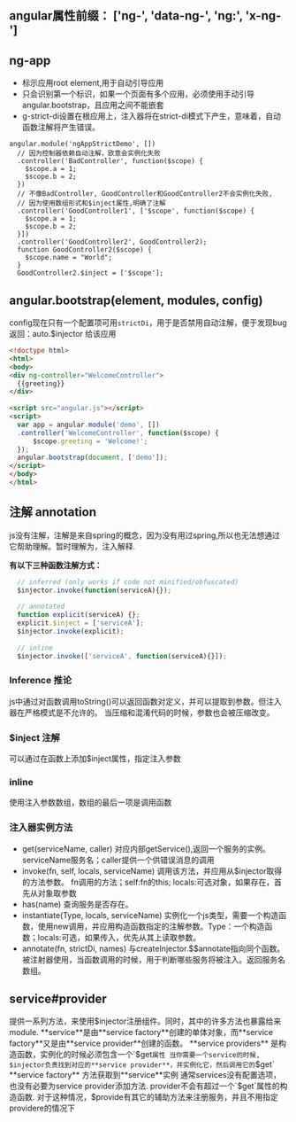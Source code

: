 
## angular属性前缀： ['ng-', 'data-ng-', 'ng:', 'x-ng-']

## ng-app
* 标示应用root element,用于自动引导应用
* 只会识别第一个标识，如果一个页面有多个应用，必须使用手动引导 angular.bootstrap，且应用之间不能嵌套
* g-strict-di设置在根应用上，注入器将在strict-di模式下产生，意味着，自动函数注解将产生错误。
```
angular.module('ngAppStrictDemo', [])                                                            
  // 因为控制器依赖自动注解，欧意会实例化失败                                                        
  .controller('BadController', function($scope) {                                                
    $scope.a = 1;                                                                                
    $scope.b = 2;                                                                                
  })                                                                                             
  // 不像BadController, GoodController和GoodController2不会实例化失败, 
  // 因为使用数组形式和$inject属性,明确了注解 
  .controller('GoodController1', ['$scope', function($scope) {                                   
    $scope.a = 1;                                                                                
    $scope.b = 2;                                                                                
  }])                                                                                            
  .controller('GoodController2', GoodController2);                                               
  function GoodController2($scope) {                                                             
    $scope.name = "World";                                                                       
  }                                                                                              
  GoodController2.$inject = ['$scope'];                                                          
```

## angular.bootstrap(element, modules, config)

config现在只有一个配置项可用`strictDi`，用于是否禁用自动注解，便于发现bug
返回：auto.$injector 给该应用

```html                                                       
<!doctype html>                                               
<html>                                                        
<body>                                                        
<div ng-controller="WelcomeController">                       
  {{greeting}}                                                
</div>                                                        
                                                              
<script src="angular.js"></script>                            
<script>                                                      
  var app = angular.module('demo', [])                        
  .controller('WelcomeController', function($scope) {         
      $scope.greeting = 'Welcome!';                           
  });                                                         
  angular.bootstrap(document, ['demo']);                      
</script>                                                     
</body>                                                       
</html>                                                       
```                   
                                        
## 注解 annotation     
js没有注解，注解是来自spring的概念，因为没有用过spring,所以也无法想通过它帮助理解。暂时理解为，注入解释.

**有以下三种函数注解方式：**

```js                                                     
  // inferred (only works if code not minified/obfuscated)
  $injector.invoke(function(serviceA){});                 
                                                          
  // annotated                                            
  function explicit(serviceA) {};                         
  explicit.$inject = ['serviceA'];                        
  $injector.invoke(explicit);                             
                                                          
  // inline                                               
  $injector.invoke(['serviceA', function(serviceA){}]);   
```                                                       

### Inference 推论
js中通过对函数调用toString()可以返回函数对定义，并可以提取到参数。但注入器在严格模式是不允许的。
  当压缩和混淆代码的时候，参数也会被压缩改变。

### $inject 注解
可以通过在函数上添加$inject属性，指定注入参数          

### inline
使用注入参数数组，数组的最后一项是调用函数 

### 注入器实例方法
* get(serviceName, caller) 对应内部getService(),返回一个服务的实例。serviceName服务名；caller提供一个供错误消息的调用
* invoke(fn, self, locals, serviceName) 调用该方法，并应用从$injector取得的方法参数。 fn调用的方法；self:fn的this; locals:可选对象，如果存在，首先从对象取参数
* has(name) 查询服务是否存在。
* instantiate(Type, locals, serviceName) 实例化一个js类型，需要一个构造函数，使用new调用，并应用构造函数指定的注解参数。Type：一个构造函数；locals:可选，如果传入，优先从其上读取参数。
* annotate(fn, strictDi, names) 与createInjector.$$annotate指向同个函数。被注射器使用，当函数调用的时候，用于判断哪些服务将被注入。返回服务名数组。
         
## service#provider                    
提供一系列方法，来使用$injector注册组件。同时，其中的许多方法也暴露给来module.
**service**是由**service factory**创建的单体对象，而**service factory**又是由**service provider**创建的函数。
**service providers** 是构造函数，实例化的时候必须包含一个`$get`属性
当你需要一个service的时候, $injector负责找到对应的**service provider**，并实例化它，然后调用它的`$get` **service factory** 方法获取到**service**实例 
通常services没有配置选项，也没有必要为service provider添加方法.  provider不会有超过一个`$get`属性的构造函数. 对于这种情况，$provide有其它的辅助方法来注册服务，并且不用指定providere的情况下 
         
         
         
         
         
